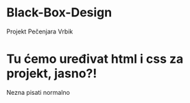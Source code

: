 # Black-Box-Design
Projekt Pečenjara Vrbik
# Tu ćemo uređivat html i css za projekt, jasno?!
Nezna pisati normalno

